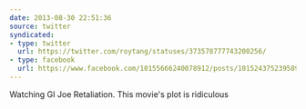 ```yaml
---
date: 2013-08-30 22:51:36
source: twitter
syndicated:
- type: twitter
  url: https://twitter.com/roytang/statuses/373578777743200256/
- type: facebook
  url: https://www.facebook.com/10155666240078912/posts/10152437523958912
---
```


Watching GI Joe Retaliation. This movie's plot is ridiculous